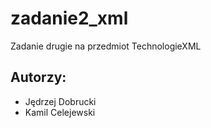 # zadanie2_xml
Zadanie drugie na przedmiot TechnologieXML
## Autorzy: 
  - Jędrzej Dobrucki
  - Kamil Celejewski